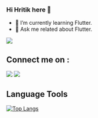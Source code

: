 ### Hi Hritik  here 👋
- 🌱 I’m currently learning Flutter.
- 💬 Ask me  related about  Flutter. 
<img src="https://github-readme-stats.vercel.app/api?username=Hritik602&&show_icons=true&title_color=ffffff&icon_color=bb2acf&text_color=daf7dc&bg_color=151515"> 


## Connect me on :
<p align="left">
<a href = "https://www.linkedin.com/in/hritikrajkarn/"><img src="https://img.icons8.com/fluent/48/000000/linkedin.png"/></a>
<a href = "https://twitter.com/KarnHritik"><img src="https://img.icons8.com/color/48/000000/twitter--v1.png"/></a>
</p>

## Language Tools
[![Top Langs](https://github-readme-stats.vercel.app/api/top-langs/?username=Hritik602)](https://github.com/Hritik602/github-readme-stats)
